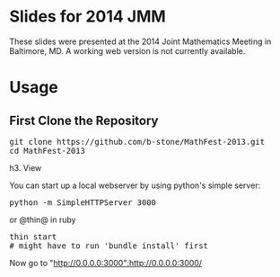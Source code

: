 Slides for 2014 JMM
========

These slides were presented at the 2014 Joint Mathematics Meeting in Baltimore, MD. A working web version is not currently available.

Usage
====

First Clone the Repository
--------

<pre>
git clone https://github.com/b-stone/MathFest-2013.git
cd MathFest-2013
</pre>


h3. View

You can start up a local webserver by using python's simple server:

<pre>
python -m SimpleHTTPServer 3000
</pre>


or @thin@ in ruby

<pre>
thin start
# might have to run 'bundle install' first
</pre>

Now go to "http://0.0.0.0:3000":http://0.0.0.0:3000/



